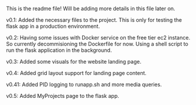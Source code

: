This is the readme file!
Will be adding more details in this file later on.

v0.1:
Added the necessary files to the project.
This is only for testing the flask app in a production environment.

v0.2:
Having some issues with Docker service on the free tier ec2 instance. So currently decommisioning the Dockerfile for now.
Using a shell script to run the flask application in the background.

v0.3:
Added some visuals for the website landing page.

v0.4:
Added grid layout support for landing page content.

v0.41:
Added PID logging to runapp.sh and more media queries.

v0.5:
Added MyProjects page to the flask app.